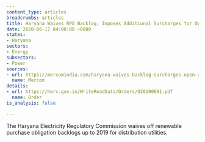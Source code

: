 ```yaml
---
content_type: articles
breadcrumbs: articles
title: Haryana Waives RPO Backlog, Imposes Additional Surcharges for Open Access Consumers
date: 2020-06-17 04:00:00 +0000
states:
- Haryana
sectors:
- Energy
subsectors:
- Power
sources:
- url: https://mercomindia.com/haryana-waives-backlog-surcharges-open-access/
  name: Mercom
details:
- url: https://herc.gov.in/WriteReadData/Orders/O20200601.pdf
  name: Order
is_analysis: false

---
```

The Haryana Electricity Regulatory Commission waives off renewable purchase obligation backlogs up to 2019 for distribution utilities.